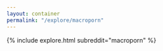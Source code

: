 ```yaml
---
layout: container
permalink: "/explore/macroporn"
---
```


<link rel="stylesheet" type="text/css" href="/static/css/explore.css">
{% include explore.html subreddit="macroporn" %}
